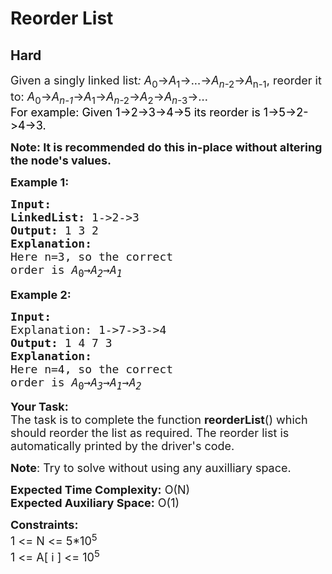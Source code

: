 # Reorder List
## Hard
<div class="problems_problem_content__Xm_eO"><p><span style="font-size:18px">Given a singly linked list<em>: A</em><sub>0</sub>→<em>A</em><sub>1</sub>→...→<em>A</em><sub><em>n</em>-2</sub>→<em>A</em><sub>n-1</sub>, reorder it to: <em>A</em><sub>0</sub>→<em>A</em><sub><em>n-1</em></sub>→<em>A</em><sub>1</sub>→<em>A</em><sub><em>n</em>-2</sub>→<em>A</em><sub>2</sub>→<em>A</em><sub><em>n</em>-3</sub>→...</span><br>
<span style="font-size:18px"><span style="color: rgb(0, 0, 0); --darkreader-inline-color:#edebe8;" data-darkreader-inline-color="">For example: Given 1-&gt;2-&gt;3-&gt;4-&gt;5 its reorder is 1-&gt;5-&gt;2-&gt;4-&gt;3.</span></span></p>

<p><span style="font-size:18px"><strong>Note: It is recommended do this in-place without altering the node's&nbsp;values.</strong></span></p>

<p><strong><span style="font-size:18px">Example 1:</span></strong></p>

<pre><span style="font-size:18px"><strong>Input:
</strong><strong>LinkedList:</strong> 1-&gt;2-&gt;3
<strong>Output: </strong>1 3 2
<strong>Explanation:
</strong>Here n=3, so the correct
order is<em> A</em><sub>0</sub>→<em>A</em><sub><em>2</em></sub>→<em>A</em><sub><em>1</em></sub></span></pre>

<p><strong><span style="font-size:18px">Example 2:</span></strong></p>

<pre><strong><span style="font-size:18px">Input:
</span></strong><span style="font-size:18px">Explanation: 1-&gt;7-&gt;3-&gt;4
<strong>Output: </strong>1 4 7 3
<strong>Explanation:
</strong>Here n=4, so the correct
order is<em> A</em><sub>0</sub>→<em>A</em><sub><em>3</em></sub>→<em>A</em><sub><em>1</em></sub>→<em>A</em><sub><em>2</em></sub></span></pre>

<p><span style="font-size:18px"><strong>Your Task:</strong><br>
The task is to complete the function <strong>reorderList</strong>() which should reorder the list as required. The reorder list is automatically printed by the driver's code.</span></p>

<p><span style="font-size:18px"><strong>Note</strong>: Try to solve without using any auxilliary space.</span></p>

<p><span style="font-size:18px"><strong>Expected Time Complexity:</strong>&nbsp;O(N)<br>
<strong>Expected Auxiliary Space:</strong>&nbsp;O(1)</span></p>

<p><span style="font-size:18px"><strong>Constraints:</strong><br>
1 &lt;= N &lt;= 5*10<sup>5</sup><br>
1 &lt;= A[ i ]&nbsp;&lt;= 10<sup>5</sup></span></p>
</div>